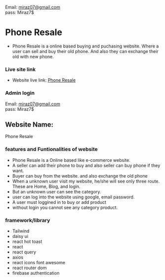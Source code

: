 Email: miraz07@gmail.com <br/>
pass: Miraz7$

# Phone Resale

- Phone Resale is a online based buying and puchasing website. Where a user can sell and buy their old phone. And also they can exchange their old with new phone.

### Live site link

- Website live link: [Phone Resale](https://phone-resale-4aa80.web.app/)

### Admin login
Email: miraz07@gmail.com <br/>
pass: Miraz7$
## Website Name:

Phone Resale

### features and Funtionalities of website

- Phone Resale is a Online based like e-commerce website.<br/>
- A seller can add their phone to buy and also seller can buy phone if they want. <br/>
- Buyer can buy from the website. and also exchange the old phone<br/>
- When a unknown user visit my website, he/she will see only three route. These are Home, Blog, and login. <br/>
- But an unknown user can see the category. <br/>
- user can log into the website using google, email password. <br/>
- A user must loggined in to buy or add product <br/>
- without login you cannot see any category product.<br/>

### framework/library

- Tailwind
- daisy ui
- react hot toast
- react
- react query
- axios
- react icons font awesome
- react router dom
- firebase authentication
